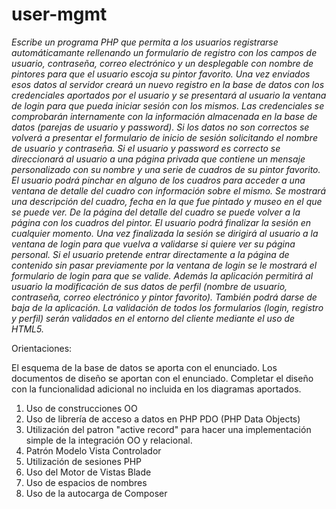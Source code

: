 # user-mgmt
*Escribe un programa PHP que permita a los usuarios registrarse automáticamante rellenando un formulario de registro con los 
campos de usuario, contraseña, correo electrónico y un desplegable con nombre de pintores 
para que el usuario escoja su pintor favorito. Una vez enviados esos datos al servidor creará un nuevo registro
en la base de datos con los credenciales aportados por el usuario y se presentará al
usuario la ventana de login para que pueda iniciar sesión con los mismos.
Las credenciales se comprobarán internamente con la
información almacenada en la base de datos (parejas de usuario y password).
Si los datos no son correctos se volverá a presentar el formulario de inicio de sesión
solicitando el nombre de usuario y contraseña.
Si el usuario y password es correcto se direccionará al usuario a una página privada
que contiene un mensaje personalizado con su nombre y una serie de cuadros de su pintor favorito. El usuario podrá
pinchar en alguno de los cuadros para acceder a una ventana de detalle del cuadro con información sobre el mismo. Se
mostrará una descripción del cuadro, fecha en la que fue pintado y museo en el que se puede ver. De la página del detalle 
del cuadro se puede volver a la página con los cuadros del pintor.
El usuario podrá finalizar la sesión en cualquier momento. Una vez finalizada la sesión se dirigirá al usuario a la ventana
de login para que vuelva a validarse si quiere ver su página personal.
Si el usuario pretende entrar directamente a la página de contenido sin pasar previamente
por la ventana de login se le mostrará el formulario de login para que se valide.
Además la aplicación permitirá al usuario la modificación de sus datos de perfil (nombre de usuario, contraseña, correo electrónico y pintor
favorito). También podrá darse de baja de la aplicación.
La validación de todos los formularios (login, registro y perfil) serán
validados en el entorno del cliente mediante el uso de HTML5.*


Orientaciones:

El esquema de la base de datos se aporta con el enunciado.
Los documentos de diseño se aportan con el enunciado. Completar el diseño con la funcionalidad adicional no incluida en los
diagramas aportados.

1. Uso de construcciones OO
2. Uso de librería de acceso a datos en PHP PDO (PHP Data Objects)
3. Utilización del patron "active record" para hacer una implementación simple de la integración OO y relacional.
4. Patrón Modelo Vista Controlador
5. Utilización de sesiones PHP
6. Uso del Motor de Vistas Blade
7. Uso de espacios de nombres
8. Uso de la autocarga de Composer


